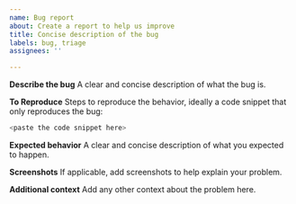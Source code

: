```yaml
---
name: Bug report
about: Create a report to help us improve
title: Concise description of the bug
labels: bug, triage
assignees: ''

---
```


**Describe the bug**
A clear and concise description of what the bug is.

**To Reproduce**
Steps to reproduce the behavior, ideally a code snippet that only reproduces the bug:
```python
<paste the code snippet here>
```

**Expected behavior**
A clear and concise description of what you expected to happen.

**Screenshots**
If applicable, add screenshots to help explain your problem.

**Additional context**
Add any other context about the problem here.
